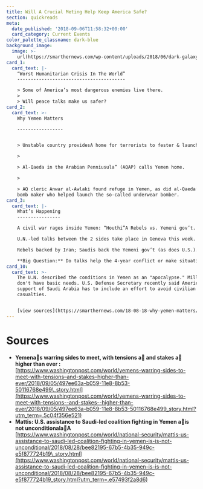 ```yaml
---
title: Will A Crucial Meting Help Keep America Safe?
section: quickreads
meta:
  date_published: '2018-09-06T11:58:32+00:00'
  card_category: Current Events
color_palette_classname: dark-blue
background_image:
  image: >-
    url(https://smarthernews.com/wp-content/uploads/2018/06/dark-galaxy-wallpaper-night-32237-scaled.jpg)
card_1:
  card_text: |-
    “Worst Humanitarian Crisis In The World”
    ----------------------------------------

    > Some of America’s most dangerous enemies live there.
    > 
    > Will peace talks make us safer?
card_2:
  card_text: >-
    Why Yemen Matters

    -----------------


    > Unstable country providesA home for terrorists to fester & launch attacks.

    > 

    > Al-Qaeda in the Arabian Penniusula” (AQAP) calls Yemen home.

    > 

    > AQ cleric Anwar al-Awlaki found refuge in Yemen, as did al-Qaeda’s lead
    bomb maker who helped launch the so-called underwear bomber.
card_3:
  card_text: |-
    What’s Happening
    ----------------

    A civil war rages inside Yemen: “Houthi”A Rebels vs. Yemeni gov’t.

    U.N.-led talks between the 2 sides take place in Geneva this week.

    Rebels backed by Iran; Saudis back the Yemeni gov’t (as does U.S.).

    **Big Question:** Do talks help the 4-year conflict or make situation worse?
card_10:
  card_text: >-
    The U.N. described the conditions in Yemen as an "apocalypse." Millions
    don't have basic needs. U.S. Defense Secretary recently said America's
    support of Saudi Arabia has to include an effort to avoid civilian
    casualties.


    [view sources](https://smarthernews.com/18-08-18-why-yemen-matters/)
---
```

Sources
=======

*   **Yemenas warring sides to meet, with tensions a and stakes a higher than ever :**  
    [https://www.washingtonpost.com/world/yemens-warring-sides-to-meet-with-tensions–and-stakes–higher-than-ever/2018/09/05/497ee63a-b059-11e8-8b53-50116768e499\_story.html](https://www.washingtonpost.com/world/yemens-warring-sides-to-meet-with-tensions--and-stakes--higher-than-ever/2018/09/05/497ee63a-b059-11e8-8b53-50116768e499_story.html?utm_term=.5c04f356e521)
*   **Mattis: U.S. assistance to Saudi-led coalition fighting in Yemen ais not unconditionalaA**  
    [https://www.washingtonpost.com/world/national-security/mattis-us-assistance-to-saudi-led-coalition-fighting-in-yemen-is-is-not-unconditional/2018/08/28/bee82195-67b5-4b35-949c-e5f877724b19\_story.html](https://www.washingtonpost.com/world/national-security/mattis-us-assistance-to-saudi-led-coalition-fighting-in-yemen-is-is-not-unconditional/2018/08/28/bee82195-67b5-4b35-949c-e5f877724b19_story.html?utm_term=.e57493f2a8d6)